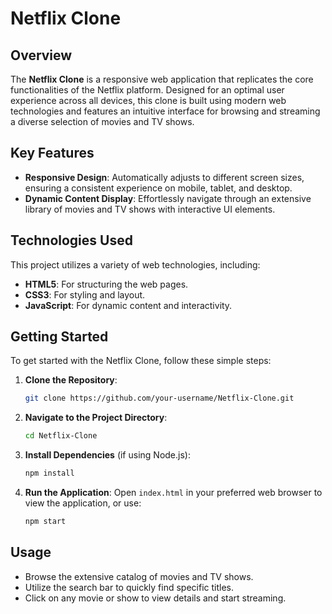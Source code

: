 
# Netflix Clone

## Overview

The **Netflix Clone** is a responsive web application that replicates the core functionalities of the Netflix platform. Designed for an optimal user experience across all devices, this clone is built using modern web technologies and features an intuitive interface for browsing and streaming a diverse selection of movies and TV shows.

## Key Features

- **Responsive Design**: Automatically adjusts to different screen sizes, ensuring a consistent experience on mobile, tablet, and desktop.
- **Dynamic Content Display**: Effortlessly navigate through an extensive library of movies and TV shows with interactive UI elements.

## Technologies Used

This project utilizes a variety of web technologies, including:

- **HTML5**: For structuring the web pages.
- **CSS3**: For styling and layout.
- **JavaScript**: For dynamic content and interactivity.

## Getting Started

To get started with the Netflix Clone, follow these simple steps:

1. **Clone the Repository**:
   ```bash
   git clone https://github.com/your-username/Netflix-Clone.git
   ```

2. **Navigate to the Project Directory**:
   ```bash
   cd Netflix-Clone
   ```

3. **Install Dependencies** (if using Node.js):
   ```bash
   npm install
   ```

4. **Run the Application**:
   Open `index.html` in your preferred web browser to view the application, or use:
   ```bash
   npm start
   ```

## Usage

- Browse the extensive catalog of movies and TV shows.
- Utilize the search bar to quickly find specific titles.
- Click on any movie or show to view details and start streaming.


